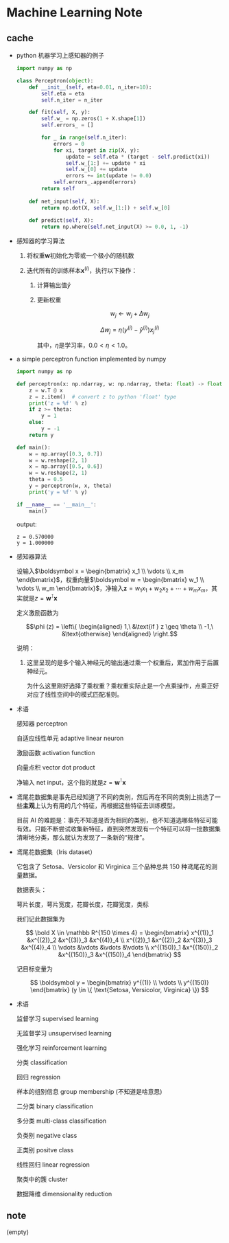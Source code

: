 # Machine Learning Note

## cache

* python 机器学习上感知器的例子

    ```python
    import numpy as np

    class Perceptron(object):
        def __init__(self, eta=0.01, n_iter=10):
            self.eta = eta
            self.n_iter = n_iter

        def fit(self, X, y):
            self.w_ = np.zeros(1 + X.shape[1])
            self.errors_ = []

            for _ in range(self.n_iter):
                errors = 0
                for xi, target in zip(X, y):
                    update = self.eta * (target - self.predict(xi))
                    self.w_[1:] += update * xi
                    self.w_[0] += update
                    errors += int(update != 0.0)
                self.errors_.append(errors)
            return self
        
        def net_input(self, X):
            return np.dot(X, self.w_[1:]) + self.w_[0]
        
        def predict(self, X):
            return np.where(self.net_input(X) >= 0.0, 1, -1)
    ```

* 感知器的学习算法

    1. 将权重$\boldsymbol w$初始化为零或一个极小的随机数

    2. 迭代所有的训练样本$\boldsymbol x^{(i)}$，执行以下操作：

        1. 计算输出值$\hat y$

        2. 更新权重

            $$w_j \leftarrow w_j + \Delta w_j$$

            $$\Delta w_j = \eta (y^{(i)} - \hat y^{(i)}) x_j^{(i)}$$

            其中，$\eta$是学习率，$0.0 \lt \eta \lt 1.0$。

* a simple perceptron function implemented by numpy

    ```python
    import numpy as np

    def perceptron(x: np.ndarray, w: np.ndarray, theta: float) -> float:
        z = w.T @ x
        z = z.item()  # convert z to python 'float' type
        print('z = %f' % z)
        if z >= theta:
            y = 1
        else:
            y = -1
        return y

    def main():
        w = np.array([0.3, 0.7])
        w = w.reshape(2, 1)
        x = np.array([0.5, 0.6])
        w = w.reshape(2, 1)
        theta = 0.5
        y = perceptron(w, x, theta)
        print('y = %f' % y)

    if __name__ == '__main__':
        main()
    ```

    output:

    ```
    z = 0.570000
    y = 1.000000
    ```

* 感知器算法

    设输入$\boldsymbol x = \begin{bmatrix} x_1 \\ \vdots \\ x_m \end{bmatrix}$，权重向量$\boldsymbol w = \begin{bmatrix} w_1 \\ \vdots \\ w_m \end{bmatrix}$，净输入$\boldsymbol z = w_1 x_1 + w_2 x_ 2 + \cdots + w_m x_m$，其实就是$z = \boldsymbol w^\intercal \boldsymbol x$
    
    定义激励函数为

    $$\phi (z) = \left\{ \begin{aligned} 1,\ &\text{if } z \geq \theta \\ -1,\ &\text{otherwise}  \end{aligned} \right.$$

    说明：

    1. 这里呈现的是多个输入神经元的输出通过乘一个权重后，累加作用于后置神经元。

        为什么这里刚好选择了乘权重？乘权重实际止是一个点乘操作，点乘正好对应了线性空间中的模式匹配准则。

* 术语

    感知器 perceptron

    自适应线性单元 adaptive linear neuron

    激励函数 activation function

    向量点积 vector dot product

    净输入 net input，这个指的就是$z = \boldsymbol w^\intercal \boldsymbol x$

* 鸢尾花数据集是事先已经知道了不同的类别，然后再在不同的类别上挑选了一些**主观**上认为有用的几个特征，再根据这些特征去训练模型。

    目前 AI 的难题是：事先不知道是否为相同的类别，也不知道选哪些特征可能有效。只能不断尝试收集新特征，直到突然发现有一个特征可以将一批数据集清晰地分类，那么就认为发现了一条新的“规律”。

* 鸢尾花数据集（Iris dataset）

    它包含了 Setosa、Versicolor 和 Virginica 三个品种总共 150 种鸢尾花的测量数据。

    数据表头：

    萼片长度，萼片宽度，花瓣长度，花瓣宽度，类标

    我们记此数据集为

    $$
    \bold X \in \mathbb R^{150 \times 4} = 
    \begin{bmatrix}
    x^{(1)}_1 &x^{(2)}_2 &x^{(3)}_3 &x^{(4)}_4 \\
    x^{(2)}_1 &x^{(2)}_2 &x^{(3)}_3 &x^{(4)}_4 \\
    \vdots &\vdots &\vdots &\vdots \\
    x^{(150)}_1 &x^{(150)}_2 &x^{(150)}_3 &x^{(150)}_4
    \end{bmatrix}
    $$

    记目标变量为

    $$
    \boldsymbol y =
    \begin{bmatrix}
    y^{(1)} \\
    \vdots \\
    y^{(150)}
    \end{bmatrix}
    (y \in \{ \text{Setosa, Versicolor, Virginica} \})
    $$

* 术语

    监督学习 supervised learning

    无监督学习 unsupervised learning

    强化学习 reinforcement learning

    分类 classification

    回归 regression

    样本的组别信息 group membership  (不知道是啥意思)

    二分类 binary classification

    多分类 multi-class classification

    负类别 negative class

    正类别 positve class

    线性回归 linear regression

    聚类中的簇 cluster

    数据降维 dimensionality reduction

## note

(empty)